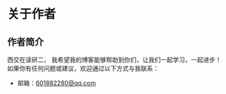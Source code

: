 ---
---

# 关于作者

## 作者简介
西交在读研二，
我希望我的博客能够帮助到你们，让我们一起学习，一起进步！
如果你有任何问题或建议，欢迎通过以下方式与我联系：

- 邮箱：601882280@qq.com
